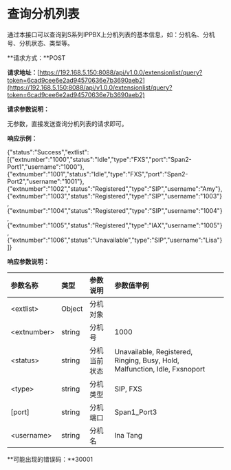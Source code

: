 # 查询分机列表

通过本接口可以查询到S系列IPPBX上分机列表的基本信息，如：分机名、分机号、分机状态、类型等。

**请求方式：**POST

**请求地址：**[https://192.168.5.150:8088/api/v1.0.0/extensionlist/query?token=6cad9cee6e2ad94570636e7b3690aeb2](https://192.168.5.150:8088/api/v1.0.0/extensionlist/query?token=6cad9cee6e2ad94570636e7b3690aeb2)

**请求参数说明：**

无参数，直接发送查询分机列表的请求即可。

**响应示例：**

{"status":"Success","extlist":\[{"extnumber":"1000","status":"Idle","type":"FXS","port":"Span2-Port1","username":"1000"},{"extnumber":"1001","status":"Idle","type":"FXS","port":"Span2-Port2","username":"1001"},{"extnumber":"1002","status":"Registered","type":"SIP","username":"Amy"},{"extnumber":"1003","status":"Registered","type":"SIP","username":"1003"},{"extnumber":"1004","status":"Registered","type":"SIP","username":"1004"},{"extnumber":"1005","status":"Registered","type":"IAX","username":"1005"},{"extnumber":"1006","status":"Unavailable","type":"SIP","username":"Lisa"}\]}

**响应参数说明：**

| 参数名称 | 类型 | 参数说明 | 参数值举例 |
| :--- | :--- | :--- | :--- |
| &lt;extlist&gt; | Object | 分机对象 |  |
| &lt;extnumber&gt; | string | 分机号 | 1000 |
| &lt;status&gt; | string | 分机当前状态 | Unavailable, Registered, Ringing, Busy, Hold, Malfunction, Idle, Fxsnoport |
| &lt;type&gt; | string | 分机类型 | SIP, FXS |
| \[port\] | string | 分机端口 | Span1\_Port3 |
| &lt;username&gt; | string | 分机名 | Ina Tang |

**可能出现的错误码：**30001

